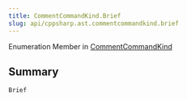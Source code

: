 ```yaml
---
title: CommentCommandKind.Brief
slug: api/cppsharp.ast.commentcommandkind.brief
---
```

Enumeration Member in [CommentCommandKind](/api/cppsharp/ast/commentcommandkind)

## Summary



```csharp
Brief
```

